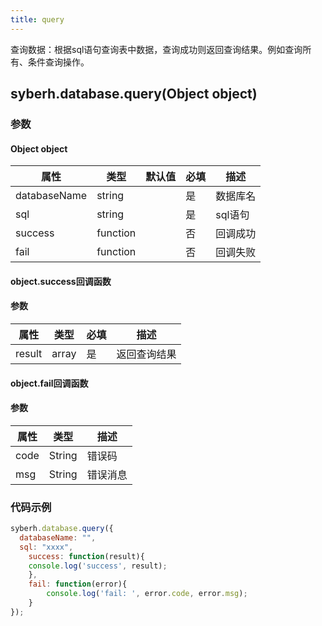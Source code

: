 ```yaml
---
title: query
---
```



查询数据：根据sql语句查询表中数据，查询成功则返回查询结果。例如查询所有、条件查询操作。



## syberh.database.query(Object object)
### **参数**
#### Object object
| 属性     | 类型   | 默认值  |  必填 | 描述                         |
| ---------- | ------- | -------- | ---------------- | ----------------------------------|
| databaseName | string |        | 是       | 数据库名                           |
| sql | string |        | 是       | sql语句                           |
| success | function |        | 否       | 回调成功                    |
| fail   | function |        | 否       | 回调失败                    |

#### object.success回调函数
#### 参数
| 属性     | 类型    | 必填 | 描述                     |
| ---------- | ------- | -------- | ---------------------- |
| result | array  | 是     | 返回查询结果  |

#### object.fail回调函数
#### 参数
| 属性 | 类型   | 描述     |
| ---- | ------ | -------- |
| code | String | 错误码   |
| msg  | String | 错误消息 |



### **代码示例**
``` javascript
syberh.database.query({
  databaseName: "",
  sql: "xxxx",
	success: function(result){
    console.log('success', result);  
	},
	fail: function(error){
		console.log('fail: ', error.code, error.msg);
	}
});
```
